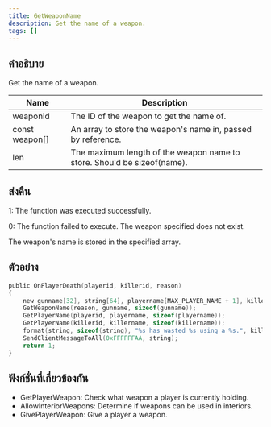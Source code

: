 ```yaml
---
title: GetWeaponName
description: Get the name of a weapon.
tags: []
---
```


## คำอธิบาย

Get the name of a weapon.

| Name           | Description                                                             |
| -------------- | ----------------------------------------------------------------------- |
| weaponid       | The ID of the weapon to get the name of.                                |
| const weapon[] | An array to store the weapon's name in, passed by reference.            |
| len            | The maximum length of the weapon name to store. Should be sizeof(name). |

## ส่งคืน

1: The function was executed successfully.

0: The function failed to execute. The weapon specified does not exist.

The weapon's name is stored in the specified array.

## ตัวอย่าง

```c
public OnPlayerDeath(playerid, killerid, reason)
{
    new gunname[32], string[64], playername[MAX_PLAYER_NAME + 1], killername[MAX_PLAYER_NAME + 1];
    GetWeaponName(reason, gunname, sizeof(gunname));
    GetPlayerName(playerid, playername, sizeof(playername));
    GetPlayerName(killerid, killername, sizeof(killername));
    format(string, sizeof(string), "%s has wasted %s using a %s.", killername, playername, gunname);
    SendClientMessageToAll(0xFFFFFFAA, string);
    return 1;
}
```

## ฟังก์ชั่นที่เกี่ยวข้องกัน

- GetPlayerWeapon: Check what weapon a player is currently holding.
- AllowInteriorWeapons: Determine if weapons can be used in interiors.
- GivePlayerWeapon: Give a player a weapon.

